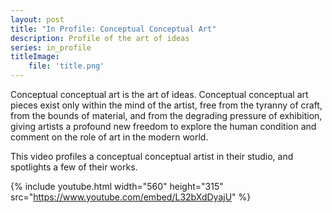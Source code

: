 ```yaml
---
layout: post
title: "In Profile: Conceptual Conceptual Art"
description: Profile of the art of ideas
series: in_profile
titleImage:
    file: 'title.png'
---
```


Conceptual conceptual art is the art of ideas. Conceptual conceptual art pieces exist only within the mind of the artist, free from the tyranny of craft, from the bounds of material, and from the degrading pressure of exhibition, giving artists a profound new freedom to explore the human condition and comment on the role of art in the modern world.

This video profiles a conceptual conceptual artist in their studio, and spotlights a few of their works.

{% include youtube.html width="560" height="315" src="https://www.youtube.com/embed/L32bXdDyajU" %}

